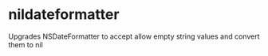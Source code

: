 # nildateformatter
Upgrades NSDateFormatter to accept allow empty string values and convert them to nil
